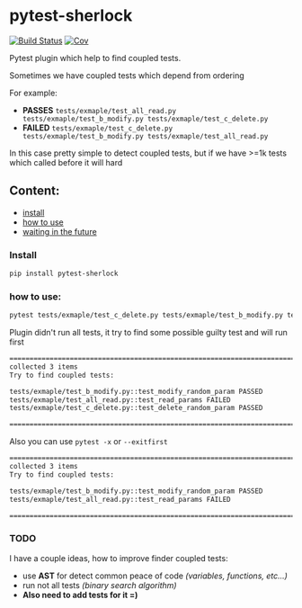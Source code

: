 # pytest-sherlock

[![Build Status](https://travis-ci.com/DKorytkin/pytest-sherlock.svg?branch=master)](https://travis-ci.com/DKorytkin/pytest-sherlock)
[![Cov](https://codecov.io/gh/DKorytkin/pytest-sherlock/branch/master/graph/badge.svg)](https://codecov.io/gh/DKorytkin/pytest-sherlock/branch/master)

Pytest plugin which help to find coupled tests.

Sometimes we have coupled tests which depend from ordering

For example:
- **PASSES** `tests/exmaple/test_all_read.py tests/exmaple/test_b_modify.py tests/exmaple/test_c_delete.py`
- **FAILED** `tests/exmaple/test_c_delete.py tests/exmaple/test_b_modify.py tests/exmaple/test_all_read.py`

In this case pretty simple to detect coupled tests, but if we have >=1k tests which called before it will hard


## Content:
- [install](#install)
- [how to use](#how-to-use)
- [waiting in the future](#todo)

### Install
```bash
pip install pytest-sherlock
```

### how to use:
```bash
pytest tests/exmaple/test_c_delete.py tests/exmaple/test_b_modify.py tests/exmaple/test_all_read.py --flaky-test="test_read_params" -vv -x
```
Plugin didn't run all tests, it try to find some possible guilty test and will run first
```bash
======================================================================================== test session starts ========================================================================================
collected 3 items                                                                                                                                                                                   
Try to find coupled tests:

tests/exmaple/test_b_modify.py::test_modify_random_param PASSED                                                                                                                               [ 33%]
tests/exmaple/test_all_read.py::test_read_params FAILED                                                                                                                                       [ 66%]
tests/exmaple/test_c_delete.py::test_delete_random_param PASSED                                                                                                                               [100%]

============================================================================================= FAILURES ==============================================================================================
```
Also you can use `pytest -x` or `--exitfirst`
```bash
======================================================================================== test session starts ========================================================================================
collected 3 items                                                                                                                                                                                   
Try to find coupled tests:

tests/exmaple/test_b_modify.py::test_modify_random_param PASSED                                                                                                                               [ 33%]
tests/exmaple/test_all_read.py::test_read_params FAILED                                                                                                                                       [ 66%]

============================================================================================= FAILURES ==============================================================================================
```

### TODO
I have a couple ideas, how to improve finder coupled tests:
- use **AST** for detect common peace of code *(variables, functions, etc...)*
- run not all tests *(binary search algorithm)*
- **Also need to add tests for it =)**